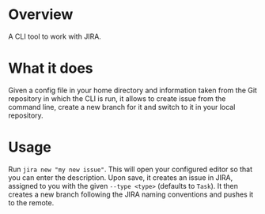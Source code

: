 
# Overview

A CLI tool to work with JIRA.

# What it does

Given a config file in your home directory and information taken from the Git repository in which the CLI is run, it allows to create issue from the command line, create a new branch for it and switch to it in your local repository. 

# Usage

Run `jira new "my new issue"`. This will open your configured editor so that you can enter the description. Upon save, it creates an issue in JIRA, assigned to you with the given `--type <type>` (defaults to `Task`). It then creates a new branch following the JIRA naming conventions and pushes it to the remote.

